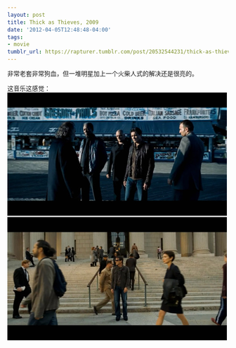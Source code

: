 ```yaml
---
layout: post
title: Thick as Thieves, 2009
date: '2012-04-05T12:48:48-04:00'
tags:
- movie
tumblr_url: https://rapturer.tumblr.com/post/20532544231/thick-as-thieves-2009
---
```

非常老套非常狗血，但一堆明星加上一个火柴人式的解决还是很亮的。

这音乐这感觉： ![](/assets/img/tumblr_m20mo5lynk1r0cnr9.jpg) ![](/assets/img/tumblr_m20mp9dvzh1r0cnr9.jpg)


